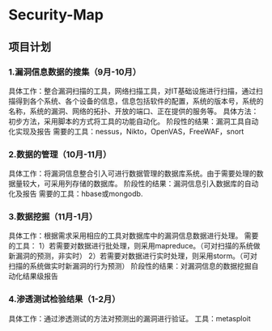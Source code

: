 Security-Map
============

项目计划
------------

### 1.漏洞信息数据的搜集（9月-10月）
具体工作：整合漏洞扫描的工具，网络扫描工具，对IT基础设施进行扫描，通过扫描得到各个系统、各个设备的信息，信息包括软件的配置，系统的版本号，系统的名称，系统的漏洞、网络的拓扑、开放的端口、正在提供的服务等。
具体方法：初步方法，采用脚本的方式将工具的功能自动化。
阶段性的结果：漏洞工具自动化实现及报告
需要的工具：nessus，Nikto，OpenVAS，FreeWAF，snort

### 2.数据的管理（10月-11月）
具体工作：将漏洞信息整合引入可进行数据管理的数据库系统。由于需要处理的数据量较大，可采用列存储的数据库。
阶段性的结果：漏洞信息引入数据库的自动化及报告
需要的工具：hbase或mongodb.

### 3.数据挖掘（11月-1月）
具体工作：根据需求采用相应的工具对数据库中的漏洞信息数据进行处理。
需要的工具：
1）若需要对数据进行批处理，则采用mapreduce。（可对扫描的系统做新漏洞的预测，非实时）
2）若需要对数据进行实时处理，则采用storm。（可对扫描的系统做实时新漏洞的行为预测）
阶段性的结果：对漏洞信息的数据挖掘自动化结果级报告

### 4.渗透测试检验结果（1-2月）
具体工作：通过渗透测试的方法对预测出的漏洞进行验证。
工具：metasploit



